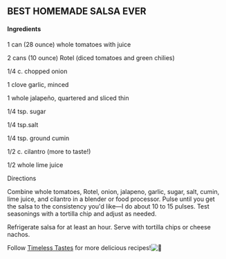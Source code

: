 ## BEST HOMEMADE SALSA EVER

#### Ingredients

1 can (28 ounce) whole tomatoes with juice

2 cans (10 ounce) Rotel (diced tomatoes and green chilies)

1/4 c. chopped onion

1 clove garlic, minced

1 whole jalapeño, quartered and sliced thin

1/4 tsp. sugar

1/4 tsp.salt

1/4 tsp. ground cumin

1/2 c. cilantro (more to taste!)

1/2 whole lime juice

Directions

Combine whole tomatoes, Rotel, onion, jalapeno, garlic, sugar, salt, cumin, lime juice, and cilantro in a blender or food processor. Pulse until you get the salsa to the consistency you'd like—I do about 10 to 15 pulses. Test seasonings with a tortilla chip and adjust as needed.

Refrigerate salsa for at least an hour. Serve with tortilla chips or cheese nachos.

Follow [Timeless Tastes](https://www.facebook.com/timlesstastes?__cft__[0]=AZWHehnFaP9LpfydJv2TCB-EVMlCyiTt4U74iX3KSXbiL1kZNjnCEsp2MWcKMw1jS7pcuEe8Ssx0uGcjUVohZp-nrJCdj4SsWalr9-5sDPLjPXy_i0AkjNw4aNXxTF_5FfaXzeM_6JKvYMiRQ9BIoxCUk4Jt_zcTeKGdOYD3bd25qTZqkIzMH8vW6AKAe7pvIYxA8f6_ao-kZ13OBrFyMQEU&__cft__[1]=AZWHehnFaP9LpfydJv2TCB-EVMlCyiTt4U74iX3KSXbiL1kZNjnCEsp2MWcKMw1jS7pcuEe8Ssx0uGcjUVohZp-nrJCdj4SsWalr9-5sDPLjPXy_i0AkjNw4aNXxTF_5FfaXzeM_6JKvYMiRQ9BIoxCUk4Jt_zcTeKGdOYD3bd25qTZqkIzMH8vW6AKAe7pvIYxA8f6_ao-kZ13OBrFyMQEU&__tn__=-]K-R]-R) for more delicious recipes!![🤤](https://static.xx.fbcdn.net/images/emoji.php/v9/td3/1/16/1f924.png)